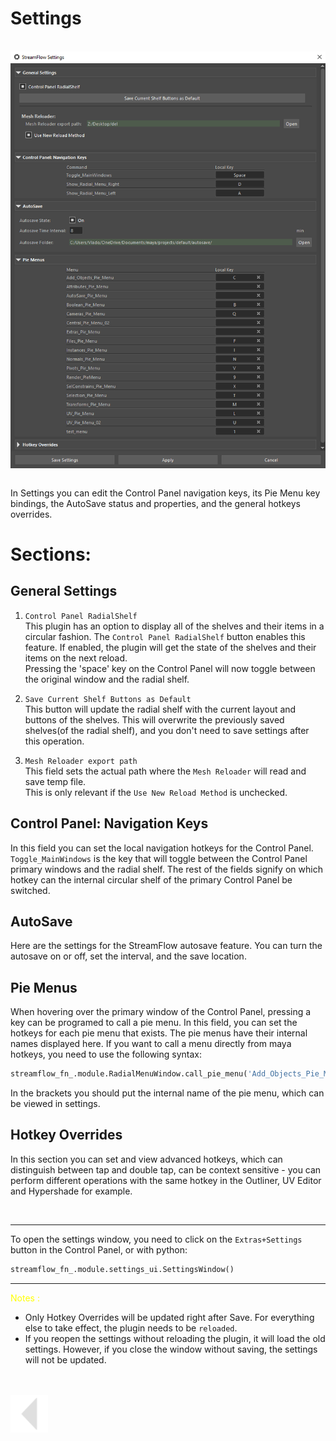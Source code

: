 # Settings
<br>
<img src="../../media/img/Settings_Example.png" alt="drawing" align="center" width="800"/><br><br>


In Settings you can edit the Control Panel navigation keys, its Pie Menu key bindings, the AutoSave status and properties, and the general hotkeys overrides.

# Sections:

## General Settings

1. `Control Panel RadialShelf`<br>
    This plugin has an option to display all of the shelves and their items in a circular fashion. The `Control Panel RadialShelf` button enables this feature. If enabled, the plugin will get the state of the shelves and their items on the next reload.<br>
    Pressing the 'space' key on the Control Panel will now toggle between the original window and the radial shelf.

2. `Save Current Shelf Buttons as Default`<br>
   This button will update the radial shelf with the current layout and buttons of the shelves. This will overwrite the previously saved shelves(of the radial shelf), and you don't need to save settings after this operation.

3. `Mesh Reloader export path`<br>
   This field sets the actual path where the `Mesh Reloader` will read and save temp file.<br>
   This is only relevant if the `Use New Reload Method` is unchecked.

## Control Panel: Navigation Keys

In this field you can set the local navigation hotkeys for the Control Panel.<br>
`Toggle_MainWindows` is the key that will toggle between the Control Panel primary windows and the radial shelf.
The rest of the fields signify on which hotkey can the internal circular shelf of the primary Control Panel be switched.

## AutoSave
Here are the settings for the StreamFlow autosave feature. You can turn the autosave on or off, set the interval, and the save location.

## Pie Menus
When hovering over the primary window of the Control Panel, pressing a key can be programed to call a pie menu. In this field, you can set the hotkeys for each pie menu that exists. The pie menus have their internal names displayed here. If you want to call a menu directly from maya hotkeys, you need to use the following syntax:<br>

```python
streamflow_fn_.module.RadialMenuWindow.call_pie_menu('Add_Objects_Pie_Menu')  # call create objects at selection pie menu
```
In the brackets you should put the internal name of the pie menu, which can be viewed in settings.


## Hotkey Overrides

In this section you can set and view advanced hotkeys, which can distinguish between tap and double tap, can be context sensitive - you can perform different operations with the same hotkey in the Outliner, UV Editor and Hypershade for example.

<br>

---
To open the settings window, you need to click on the `Extras+Settings` button in the Control Panel, or with python:
```python
streamflow_fn_.module.settings_ui.SettingsWindow()
```

---

<span style="color: yellow;">Notes :</span>

* Only Hotkey Overrides will be updated right after Save. For everything else to take effect, the plugin needs to be `reloaded`.
* If you reopen the settings without reloading the plugin, it will load the old settings. However, if you close the window without saving, the settings will not be updated.
<br>
<br>



<a href="../../README.md#Settings">
    <img src="../../media/icons/Arrow_v2_LEFT.png" alt="BackArrow" height="60">
</a>